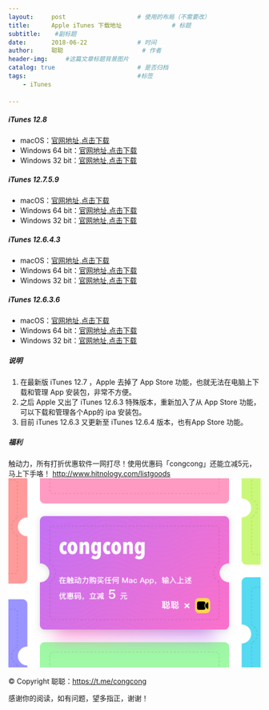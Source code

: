 ```yaml
---
layout:     post                    # 使用的布局（不需要改）
title:      Apple iTunes 下载地址              # 标题 
subtitle:    #副标题
date:       2018-06-22              # 时间
author:     聪聪                      # 作者
header-img:     #这篇文章标题背景图片
catalog: true                       # 是否归档
tags:                               #标签
    - iTunes

---
```


##### iTunes 12.8
- macOS：[官网地址,点击下载](https://secure-appldnld.apple.com/itunes12/091-81690-20180709-3C97E2AB-D6CC-4B92-B290-2F21E56F6F70/iTunes12.8.dmg)
- Windows 64 bit：[官网地址,点击下载](https://secure-appldnld.apple.com/itunes12/091-81692-20180709-A4DF288B-8929-401F-AD73-4189359D8A6B/iTunes64Setup.exe)
- Windows 32 bit：[官网地址,点击下载](https://secure-appldnld.apple.com/itunes12/091-81691-20180709-C98EBAE5-D5C5-41EC-9847-A5F71D9C4437/iTunesSetup.exe)

##### iTunes 12.7.5.9
- macOS：[官网地址,点击下载](https://secure-appldnld.apple.com/itunes12/091-81932-20180529-DAFCC9F2-5F77-11E8-B1FB-4E9A897FD268/iTunes12.7.5.dmg)
- Windows 64 bit：[官网地址,点击下载](https://secure-appldnld.apple.com/itunes12/091-81934-20180529-DAFCAAD0-5F77-11E8-99A3-4F9A897FD268/iTunes64Setup.exe)
- Windows 32 bit：[官网地址,点击下载](https://secure-appldnld.apple.com/itunes12/091-81943-20180529-DAFD73DE-5F77-11E8-AF1E-509A897FD268/iTunesSetup.exe)

##### iTunes 12.6.4.3
- macOS：[官网地址,点击下载](https://secure-appldnld.apple.com/itunes12/091-60759-201803029-1F70CB08-3131-11E8-9791-31052B2AA206/iTunes12.6.4.dmg)
- Windows 64 bit：[官网地址,点击下载](https://secure-appldnld.apple.com/itunes12/091-60765-201803029-1F70CB08-3131-11E8-9791-31052B2AA206/iTunes64Setup.exe)
- Windows 32 bit：[官网地址,点击下载](https://secure-appldnld.apple.com/itunes12/091-60766-201803029-1F70CB08-3131-11E8-9791-31052B2AA206/iTunesSetup.exe)

##### iTunes 12.6.3.6
- macOS：[官网地址,点击下载](https://secure-appldnld.apple.com/itunes12/091-33628-20170922-EF8F0FE4-9FEF-11E7-B113-91CF9A97A551/iTunes12.6.3.dmg)
- Windows 64 bit：[官网地址,点击下载](https://secure-appldnld.apple.com/itunes12/091-33626-20170922-F51D3530-A003-11E7-8324-03D19A97A551/iTunes64Setup.exe)
- Windows 32 bit：[官网地址,点击下载](https://secure-appldnld.apple.com/itunes12/091-33627-20170922-EF8CB708-9FEF-11E7-8504-92CF9A97A551/iTunesSetup.exe)

##### 说明
1. 在最新版 iTunes 12.7 ，Apple 去掉了 App Store 功能，也就无法在电脑上下载和管理 App 安装包，非常不方便。
2. 之后 Apple 又出了 iTunes 12.6.3 特殊版本，重新加入了从 App Store 功能，可以下载和管理各个App的 ipa 安装包。
3. 目前 iTunes 12.6.3 又更新至 iTunes 12.6.4 版本，也有App Store 功能。


##### 福利
触动力，所有打折优惠软件一网打尽！使用优惠码「congcong」还能立减5元，马上下手咯！
<http://www.hitnology.com/listgoods>
![congcong](/img/redeem-congcong.jpg)

&copy; Copyright 聪聪：<https://t.me/congcong>

感谢你的阅读，如有问题，望多指正，谢谢！
